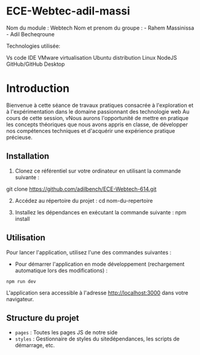 # ECE-Webtec-adil-massi

Nom du module : Webtech Nom et prenom du groupe : - Rahem Massinissa - Adil Becheqroune


Technologies utilisée:

Vs code IDE
VMware virtualisation
Ubuntu distribution Linux
NodeJS
GitHub/GitHub Desktop

# Introduction

Bienvenue à cette séance de travaux pratiques consacrée à l'exploration et à l'expérimentation dans le domaine passionnant des technologie web Au cours de cette session, vNous aurons l'opportunité de mettre en pratique les concepts théoriques que nous avons appris en classe, de développer nos compétences techniques et d'acquérir une expérience pratique précieuse.

## Installation

1. Clonez ce référentiel sur votre ordinateur en utilisant la commande suivante :

git clone https://github.com/adilbench/ECE-Webtech-614.git


2. Accédez au répertoire du projet : 
cd nom-du-repertoire


3. Installez les dépendances en exécutant la commande suivante : 
npm install

## Utilisation

Pour lancer l'application, utilisez l'une des commandes suivantes :

- Pour démarrer l'application en mode développement (rechargement automatique lors des modifications) :
```
npm run dev
```

L'application sera accessible à l'adresse [http://localhost:3000](http://localhost:3000) dans votre navigateur.


## Structure du projet

- `pages` : Toutes les pages JS de notre side
- `styles` : Gestionnaire de styles du sitedépendances, les scripts de démarrage, etc.
